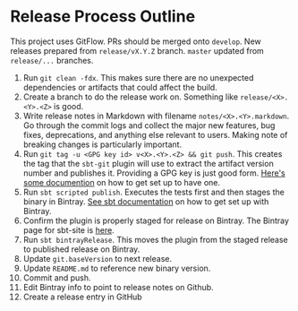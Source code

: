 # Release Process Outline

This project uses GitFlow. PRs should be merged onto `develop`. New releases prepared from `release/vX.Y.Z` branch. `master` updated from `release/...` branches.

1. Run `git clean -fdx`. This makes sure there are no unexpected dependencies or artifacts that could affect the build.
2. Create a branch to do the release work on. Something like `release/<X>.<Y>.<Z>` is good.
3. Write release notes in Markdown with filename  `notes/<X>.<Y>.markdown`. Go through the commit logs and collect the major new features, bug fixes, deprecations, and anything else relevant to users. Making note of breaking changes is particularly important.
4. Run `git tag -u <GPG key id> v<X>.<Y>.<Z> && git push`. This creates the tag that the `sbt-git` plugin will use to extract the artifact version number and publishes it. Providing a GPG key is just good form. [Here's some documention](http://www.dewinter.com/gnupg_howto/english/GPGMiniHowto-3.html) on how to get set up to have one.
5. Run `sbt scripted publish`. Executes the tests first and then stages the binary in Bintray. [See sbt documentation](http://www.scala-sbt.org/0.13/docs/Bintray-For-Plugins.html) on how to get set up with Bintray.
6. Confirm the plugin is properly staged for release on Bintray.  The Bintray page for sbt-site is [here](https://bintray.com/sbt/sbt-plugin-releases/sbt-site/view).
7. Run `sbt bintrayRelease`. This moves the plugin from the staged release to published release on Bintray.
8. Update `git.baseVersion` to next release.
9. Update `README.md` to reference new binary version.
10. Commit and push.
11. Edit Bintray info to point to release notes on Github.
12. Create a release entry in GitHub
